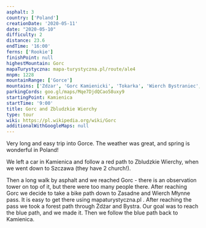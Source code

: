 ```yaml
---
asphalt: 3
country: ['Poland']
creationDate: '2020-05-11'
date: "2020-05-10"
difficulty: 2
distance: 23.6
endTime: '16:00'
ferns: ['Rookie']
finishPoint: null
highestMountain: Gorc
mapaTurystyczna: mapa-turystyczna.pl/route/ale4
mnpm: 1228
mountainRange: ['Gorce']
mountains: ['Zdzar', 'Gorc Kamienicki', 'Tokarka', 'Wierch Bystraniec', 'Bystra', 'Zbludzkie Wierchy']
parkingCords: goo.gl/maps/Mqe7DjdQCao58uxy9
startingPoint: Kamienica
startTime: '9:00'
title: Gorc and Zbludzkie Wierchy
type: tour
wiki: https://pl.wikipedia.org/wiki/Gorc
additionalWithGoogleMaps: null
---
```


Very long and easy trip into Gorce. The weather was great, and spring is wonderful in Poland!

We left a car in Kamienica and follow a red path to Zbludzkie Wierchy, when we went down to Szczawa (they have 2 church!).

Then a long walk by asphalt and we reached Gorc - there is an observation tower on top of it, but there were too many people there. After reaching Gorc we decide to take a bike path down to Zasadne and Wierch Młynne pass. It is easy to get there using mapaturystyczna.pl . After reaching the pass we took a forest path through Żdżar and Bystra. Our goal was to reach the blue path, and we made it. Then we follow the blue path back to Kamienica.
